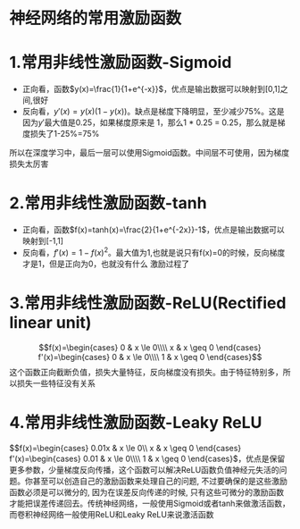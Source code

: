 神经网络的常用激励函数
===
# 1.常用非线性激励函数-Sigmoid
- 正向看，函数$y(x)=\frac{1}{1+e^{-x}}$，优点是输出数据可以映射到[0,1]之间,很好 
- 反向看，$y'(x)=y(x)(1-y(x))$。缺点是梯度下降明显，至少减少75%。这是因为$y'$最大值是0.25，如果梯度原来是
1，那么1 * 0.25 = 0.25，那么就是梯度损失了1-25%=75%

所以在深度学习中，最后一层可以使用Sigmoid函数。中间层不可使用，因为梯度损失太厉害

# 2.常用非线性激励函数-tanh
- 正向看，函数$f(x)=tanh(x)=\frac{2}{1+e^{-2x}}-1$，优点是输出数据可以映射到[-1,1]
- 反向看，$f'(x)=1-f(x)^2$。最大值为1,也就是说只有f(x)=0的时候，反向梯度才是1，但是正向为0，也就没有什么
激励过程了

# 3.常用非线性激励函数-ReLU(Rectified linear unit)
$$f(x)=\begin{cases}
0 & x \le 0\\\\
x & x \geq 0
\end{cases} f'(x)=\begin{cases}
0 & x \le 0\\\\
1 & x \geq 0
\end{cases}$$
这个函数正向截断负值，损失大量特征，反向梯度没有损失。由于特征特别多，所以损失一些特征没有关系

# 4.常用非线性激励函数-Leaky ReLU
$$f(x)=\begin{cases}
0.01x & x \le 0\\
x & x \geq 0
\end{cases} f'(x)=\begin{cases}
0.01 & x \le 0\\\\
1 & x \geq 0
\end{cases}$，优点是保留更多参数，少量梯度反向传播，这个函数可以解决ReLU函数负值神经元失活的问题。你甚至可以创造自己的激励函数来处理自己的问题, 不过要确保的是这些激励函数必须是可以微分的, 因为在误差反向传递的时候, 只有这些可微分的激励函数才能把误差传递回去。传统神经网络，一般使用Sigmoid或者tanh来做激活函数，而卷积神经网络一般使用ReLU和Leaky ReLU来说激活函数








